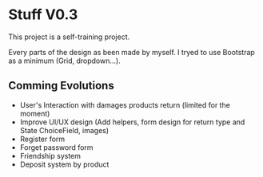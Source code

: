 # Stuff V0.3

  
 
This project is a self-training project. 

Every parts of the design as been made by myself. I tryed to use Bootstrap as a minimum (Grid, dropdown...).  


## Comming Evolutions

- User's Interaction with damages products return (limited for the moment) 
- Improve UI/UX design (Add helpers, form design for return type and State ChoiceField, images)
- Register form
- Forget password form
- Friendship system
- Deposit system by product

